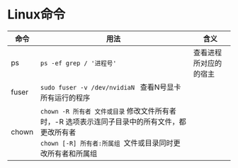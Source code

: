 Linux命令
========
命令|用法|含义
----|----|----
ps|`ps -ef grep / '进程号' `    |查看进程所对应的的宿主
fuser|`sudo fuser -v /dev/nvidiaN `   查看N号显卡所有运行的程序
chown|`chown -R 所有者 文件或目录`  修改文件所有者时，-R 选项表示连同子目录中的所有文件，都更改所有者 <br>`chown [-R] 所有者:所属组 `文件或目录同时更改所有者和所属组
